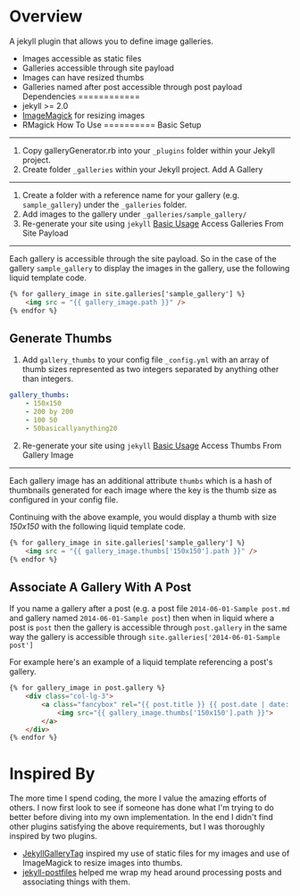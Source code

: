 Overview
========
A jekyll plugin that allows you to define image galleries.

- Images accessible as static files
- Galleries accessible through site payload
- Images can have resized thumbs
- Galleries named after post accessible through post payload
Dependencies
============
- jekyll >= 2.0
- [ImageMagick](http://www.imagemagick.org/) for resizing images
- RMagick
How To Use
==========
Basic Setup
-----------
1. Copy galleryGenerator.rb into your `_plugins` folder within your Jekyll project.
2. Create folder `_galleries` within your Jekyll project.
Add A Gallery
-------------
1. Create a folder with a reference name for your gallery (e.g. `sample_gallery`) under the `_galleries` folder.
2. Add images to the gallery under `_galleries/sample_gallery/`
3. Re-generate your site using `jekyll` [Basic Usage](http://jekyllrb.com/docs/usage/)
Access Galleries From Site Payload
----------------------------------
Each gallery is accessible through the site payload. So in the case of the gallery `sample_gallery` to display the images in the gallery, use the following liquid template code.
```html
{% for gallery_image in site.galleries['sample_gallery'] %}
	<img src = "{{ gallery_image.path }}" />
{% endfor %}
```
Generate Thumbs
---------------
1. Add `gallery_thumbs` to your config file `_config.yml` with an array of thumb sizes represented as two integers separated by anything other than integers.
```yaml
gallery_thumbs:
	- 150x150
	- 200 by 200
	- 100 50
	- 50basicallyanything20
```
2. Re-generate your site using `jekyll` [Basic Usage](http://jekyllrb.com/docs/usage/)
Access Thumbs From Gallery Image
--------------------------------
Each gallery image has an additional attribute `thumbs` which is a hash of thumbnails generated for each image where the key is the thumb size as configured in your config file. 

Continuing with the above example, you would display a thumb with size _150x150_ with the following liquid template code.
```html
{% for gallery_image in site.galleries['sample_gallery'] %}
	<img src = "{{ gallery_image.thumbs['150x150'].path }}" />
{% endfor %}
```
Associate A Gallery With A Post
-----------------------------
If you name a gallery after a post (e.g. a post file `2014-06-01-Sample post.md` and gallery named `2014-06-01-Sample post`) then when in liquid where a post is `post` then the gallery is accessible through `post.gallery` in the same way the gallery is accessible through `site.galleries['2014-06-01-Sample post']`

For example here's an example of a liquid template referencing a post's gallery.
```html
{% for gallery_image in post.gallery %}
    <div class="col-lg-3">
        <a class="fancybox" rel="{{ post.title }} {{ post.date | date: "%B %Y" }}" href="{{ gallery_image.path }}">
            <img src="{{ gallery_image.thumbs['150x150'].path }}">
        </a>
    </div>
{% endfor %}
```
Inspired By
===========
The more time I spend coding, the more I value the amazing efforts of others. I now first look to see if someone has done what I'm trying to do better before diving into my own implementation. In the end I didn't find other plugins satisfying the above requirements, but I was thoroughly inspired by two plugins.
* [JekyllGalleryTag](https://github.com/redwallhp/JekyllGalleryTag) inspired my use of static files for my images and use of ImageMagick to resize images into thumbs.
* [jekyll-postfiles](https://github.com/indirect/jekyll-postfiles) helped me wrap my head around processing posts and associating things with them.